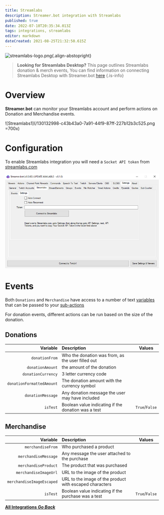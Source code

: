 ```yaml
---
title: Streamlabs
description: Streamer.bot integration with Streamlabs
published: true
date: 2022-07-10T20:35:34.013Z
tags: integrations, streamlabs
editor: markdown
dateCreated: 2021-08-25T21:32:50.615Z
---
```


![streamlabs-logo.png](https://streamer.bot/img/integrations/streamlabs.png){.align-abstopright}

> **Looking for Streamlabs Desktop?**
> This page outlines Streamlabs donation & merch events, 
> You can find information on connecting Streamlabs Desktop with Streamer.bot [here](/en/Broadcasters/StreamlabsDesktop)
{.is-info}


# Overview

**Streamer.bot** can monitor your Streamlabs account and perform actions on Donation and Merchandise events.

![Streamlabs1](/130132998-c43b43a0-7a91-44f9-87ff-227b12b3c525.png =700x)

# Configuration

To enable Streamlabs integration you will need a `Socket API token` from [streamlabs.com](https://streamlabs.com/)

![Streamlabs2](/130133061-8a2cbf68-1613-4c74-acb3-ea62e6e08cd8.png)

# Events

Both `Donations` and `Merchandise` have access to a number of text [variables](/Variables) that can be passed to your [sub-actions](/Sub-Actions)

For donation events, different actions can be run based on the size of the donation. 

## Donations

| Variable | Description | Values |
|---------:|:------------|---------|
`donationFrom` | Who the donation was from, as the user filled out | |
`donationAmount` | the amount of the donation | |
`donationCurrency` | 3 letter currency code | |
`donationFormattedAmount` | The donation amount with the currency symbol | |
`donationMessage` | Any donation message the user may have included | |
`isTest` | Boolean value indicating if the donation was a test |  `True`/`False` |


## Merchandise

| Variable | Description | Values |
|---------:|:------------|---------|
`merchandiseFrom` | Who purchased a product | |
`merchandiseMessage` | Any message the user attached to the purchase | |
`merchandiseProduct` | The product that was purchased | |
`merchandiseImageUrl` | URL to the image of the product | |
`merchandiseImageEscaped` | URL to the image of the product with escaped characters | |
`isTest` | Boolean value indicating if the purchase was a test |  `True`/`False` 


<div class="btn-grid">
  
  [<i class="mdi mdi-chevron-left"></i> **All Integrations *Go Back***](/en/Integrations)
  
</div>